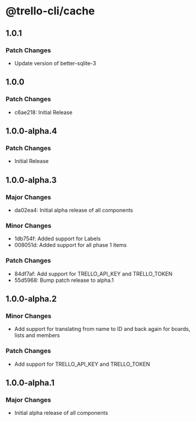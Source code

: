 # @trello-cli/cache

## 1.0.1

### Patch Changes

- Update version of better-sqlite-3

## 1.0.0

### Patch Changes

- c6ae218: Initial Release

## 1.0.0-alpha.4

### Patch Changes

- Initial Release

## 1.0.0-alpha.3

### Major Changes

- da02ea4: Initial alpha release of all components

### Minor Changes

- 1db754f: Added support for Labels
- 008051d: Added support for all phase 1 items

### Patch Changes

- 84df7af: Add support for TRELLO_API_KEY and TRELLO_TOKEN
- 55d5968: Bump patch release to alpha.1

## 1.0.0-alpha.2

### Minor Changes

- Add support for translating from name to ID and back again for boards, lists and members

### Patch Changes

- Add support for TRELLO_API_KEY and TRELLO_TOKEN

## 1.0.0-alpha.1

### Major Changes

- Initial alpha release of all components
